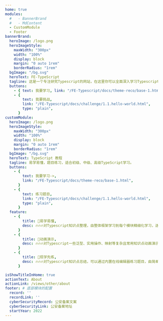 ```yaml
---
home: true
modules:
  #   - BannerBrand
  #   - MdContent
  - CustomModule
  - Footer
bannerBrand:
  heroImage: /logo.png
  heroImageStyle:
    maxWidth: "300px"
    width: "100%"
    display: block
    margin: "0 auto 1rem"
    borderRadius: "1rem"
  bgImage: "/bg.svg"
  heroText: FE-TypeScript
  tagline: 这是一个专注研究Typescript的网站，在这里你可以全面深入学习Typescript相关知识，你还可以挑战相应的题目，快来学习吧。
  buttons:
    - { text: 我要学习, link: "/FE-Typescript/docs/theme-reco/base-1.html" }
    - {
        text: 我要挑战,
        link: "/FE-Typescript/docs/challenge/1.1.hello-world.html",
        type: "plain",
      }
customModule:
  heroImage: /logo.png
  heroImageStyle:
    maxWidth: "300px"
    width: "100%"
    display: block
    margin: "0 auto 1rem"
    borderRadius: "1rem"
  bgImage: "/bg.svg"
  heroText: TypeScript 教程
  tagline: 易学易懂，题目练习，适合初级、中级、高级TypeScript学习。
  buttons:
    - {
        text: 我要学习->,
        link: "/FE-Typescript/docs/theme-reco/base-1.html",
      }
    - {
        text: 练习题目,
        link: "/FE-Typescript/docs/challenge/1.1.hello-world.html",
        type: "plain",
      }
  feature:
    - {
        title: 🎉易学易懂,
        desc: 🔥🔥🔥对Typescript知识点整理，由整体框架学习到每个模块精细化学习，逐渐击破,
      }
    - {
        title: 💎动画演示,
        desc: 🔥🔥🔥对Typescript一些泛型、实用操作、映射等复杂且常用知识点动画演示知识点，逐个击破,
      }
    - {
        title: 🚀现学先练,
        desc: 🔥🔥🔥对Typescript知识点总结，可以通过内置在线编辑器练习题目，由简单到复杂，巩固学习,
      }

isShowTitleInHome: true
actionText: About
actionLink: /views/other/about
footer: # 底部模块的配置
  record: ''
  recordLink: ''
  cyberSecurityRecord: 公安备案文案
  cyberSecurityLink: 公安备案地址
  startYear: 2022
---
```

